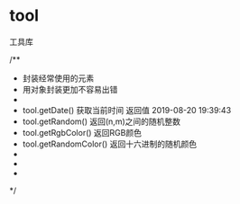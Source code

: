 # tool
工具库

/**
 *  封装经常使用的元素
 *  用对象封装更加不容易出错
 * 
 * tool.getDate()  获取当前时间  返回值 2019-08-20 19:39:43
 * tool.getRandom()  返回(n,m)之间的随机整数
 * tool.getRgbColor()   返回RGB颜色
 * tool.getRandomColor()   返回十六进制的随机颜色
 * 
 * 
 * 
 */
